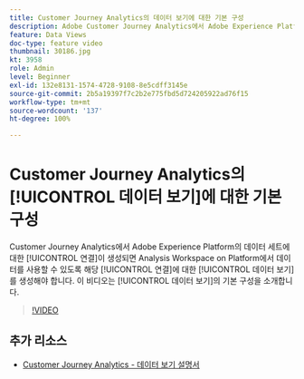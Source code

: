 ```yaml
---
title: Customer Journey Analytics의 데이터 보기에 대한 기본 구성
description: Adobe Customer Journey Analytics에서 Adobe Experience Platform의 데이터 세트에 대한 연결이 생성되면 Platform에서 Analysis Workspace에서 데이터를 사용할 수 있도록 해당 연결에 대한 데이터 보기를 생성해야 합니다. 이 비디오는 데이터 보기의 기본 구성을 소개합니다.
feature: Data Views
doc-type: feature video
thumbnail: 30186.jpg
kt: 3958
role: Admin
level: Beginner
exl-id: 132e8131-1574-4728-9108-8e5cdff3145e
source-git-commit: 2b5a19397f7c2b2e775fbd5d724205922ad76f15
workflow-type: tm+mt
source-wordcount: '137'
ht-degree: 100%

---
```


# Customer Journey Analytics의 [!UICONTROL 데이터 보기]에 대한 기본 구성

Customer Journey Analytics에서 Adobe Experience Platform의 데이터 세트에 대한 [!UICONTROL 연결]이 생성되면 Analysis Workspace on Platform에서 데이터를 사용할 수 있도록 해당 [!UICONTROL 연결]에 대한 [!UICONTROL 데이터 보기]를 생성해야 합니다. 이 비디오는 [!UICONTROL 데이터 보기]의 기본 구성을 소개합니다.

>[!VIDEO](https://video.tv.adobe.com/v/30186/?quality=12&enable10seconds=on&speedcontrol=on)

## 추가 리소스

* [Customer Journey Analytics - 데이터 보기 설명서](https://experienceleague.adobe.com/docs/analytics-platform/using/cja-dataviews/create-dataview.html)

